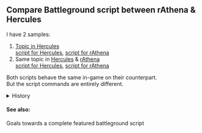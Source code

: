 ## Compare Battleground script between rAthena & Hercules

I have 2 samples:

1. [Topic in Hercules](http://herc.ws/board/topic/15913-annieruru-emp-bg/)  
[script for Hercules](https://github.com/AnnieRuru/customs/blob/master/scripts/instanced_bg_emp.txt), [script for rAthena](https://github.com/AnnieRuru/customs/blob/master/scripts/instanced_bg_emp_r.txt)
2. Same topic in [Hercules](http://herc.ws/board/topic/15915-a-battleground-idea-d/) & [rAthena](https://rathena.org/board/topic/115744-a-battleground-idea-d/)  
[script for Hercules](https://github.com/AnnieRuru/customs/blob/master/scripts/bg_assassination.txt), [script for rAthena](https://github.com/AnnieRuru/customs/blob/master/scripts/bg_assassination_r.txt)

Both scripts behave the same in-game on their counterpart.  
But the script commands are entirely different.

<details>
<summary>History</summary>

When the battleground system first introduced into Ragnarok Online,  
[Zephyrus](https://rathena.org/board/topic/115250-hello-again-i-am-back/) coded the battleground script commands into eAthena emulator.  
It's very old system ... required waitingroom to function ...  
because of that, [the battleground script that was meant for eamod](https://github.com/AnnieRuru/customs/blob/master/scripts/bg_pvp_leader_e.txt) is compatible with both rAthena and Hercules

BUT !! members hated the waitingroom system, so I decided to make my own patch for [rAthena](https://rathena.org/board/topic/72571-battleground-system-without-waitingroom/) and [Hercules](http://herc.ws/board/topic/4570-outdated-battleground-system-without-waitingroom/)

Officially, Hercules made its first move to introduce [queue related script commands](http://herc.ws/board/topic/928-memory-slasher-may-30-patch/)  
however during its release, [it was plague with bugs](http://herc.ws/board/topic/8882-queue-2-new-commands/?do=findComment&comment=65329) ...  
later ... [rAthena made its own battleground script command](https://github.com/rathena/rathena/pull/1534)

And here we are now, both have its own style to write a battleground script

... and my custom patch for both emulator is now outdated 
</details>

#### See also:
Goals towards a complete featured battleground script
